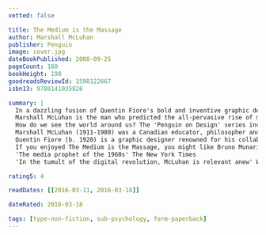 ```yaml
---
vetted: false

title: The Medium is the Massage
author: Marshall McLuhan
publisher: Penguin
image: cover.jpg
dateBookPublished: 2008-09-25
pageCount: 160
bookHeight: 198
goodreadsReviewId: 1598122667
isbn13: 9780141035826

summary: |
  In a dazzling fusion of Quentin Fiore's bold and inventive graphic design and Marshall McLuhan's unique insight into technology, advertising and mass-media, The Medium is the Massage is a unique study of human communication in the twentieth century, published in Penguin Modern Classics
  Marshall McLuhan is the man who predicted the all-pervasive rise of modern mass media. Blending text, image and photography, his 1960 classic The Medium is the Massage illustrates how the growth of technology utterly reshapes society, personal lives and sensory perceptions, so that we are effectively transformed by the means we use to communicate. His theories, many of which are illustrated in this astonishing 'inventory of effects', force us to question how modes of communication have shaped society. This concept, and his ideas such as rolling, up-to-the-minute news broadcasts and the media 'Global Village' have proved decades ahead of their time.
  How do we see the world around us? The 'Penguin on Design' series includes the works of creative thinkers whose writings on art, design and the media have changed our vision forever.
  Marshall McLuhan (1911-1980) was a Canadian educator, philosopher and scholar - a professor of English Literature, a literary critic and a communications theorist. McLuhan's work is viewed as one of the cornerstones of the study of media theory. Among his other works are The Mechanical Bride (1951), The Gutenberg Galaxy (1962) and Understanding Media (1964).
  Quentin Fiore (b. 1920) is a graphic designer renowned for his collaborations with writers including the academic Marshall McLuhan and the futurist and engineer Buckminster Fuller.
  If you enjoyed The Medium is the Massage, you might like Bruno Munari's Design as Art, also available in Penguin Modern Classics.
  'The media prophet of the 1960s' The New York Times
  'In the tumult of the digital revolution, McLuhan is relevant anew' Wired

rating5: 4

readDates: [[2016-03-11, 2016-03-18]]

dateRated: 2016-03-18

tags: [type-non-fiction, sub-psychology, form-paperback]
---
```


